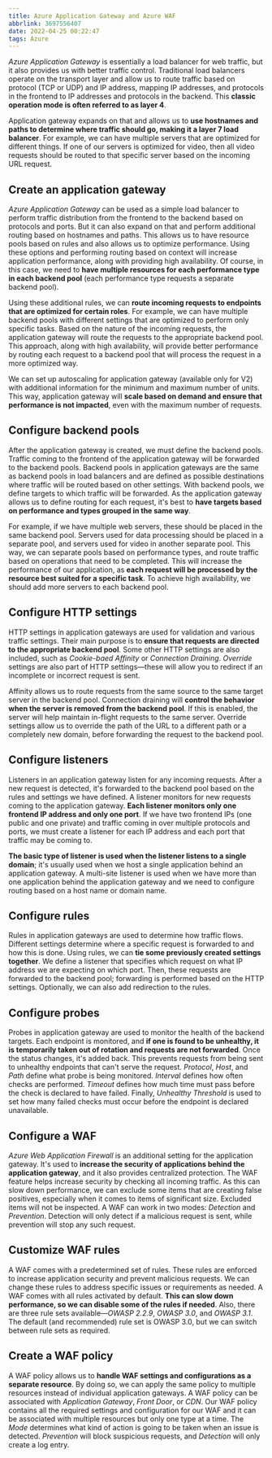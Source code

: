 ```yaml
---
title: Azure Application Gateway and Azure WAF
abbrlink: 3697556407
date: 2022-04-25 00:22:47
tags: Azure
---
```

*Azure Application Gateway* is essentially a load balancer for web traffic, but it also provides us with better traffic control. Traditional load balancers operate on the transport layer and allow us to route traffic based on protocol (TCP or UDP) and IP address, mapping IP addresses, and protocols in the frontend to IP addresses and protocols in the backend. This **classic operation mode is often referred to as layer 4**.

Application gateway expands on that and allows us to **use hostnames and paths to determine where traffic should go, making it a layer 7 load balancer**. For example, we can have multiple servers that are optimized for different things. If one of our servers is optimized for video, then all video requests should be routed to that specific server based on the incoming URL request.

## Create an application gateway
*Azure Application Gateway* can be used as a simple load balancer to perform traffic distribution from the frontend to the backend based on protocols and ports. But it can also expand on that and perform additional routing based on hostnames and paths. This allows us to have resource pools based on rules and also allows us to optimize performance. Using these options and performing routing based on context will increase application performance, along with providing high availability. Of course, in this case, we need to **have multiple resources for each performance type in each backend pool** (each performance type requests a separate backend pool).

Using these additional rules, we can **route incoming requests to endpoints that are optimized for certain roles**. For example, we can have multiple backend pools with different settings that are optimized to perform only specific tasks. Based on the nature of the incoming requests, the application gateway will route the requests to the appropriate backend pool. This approach, along with high availability, will provide better performance by routing each request to a backend pool that will process the request in a more optimized way.

We can set up autoscaling for application gateway (available only for V2) with additional information for the minimum and maximum number of units. This way, application gateway will **scale based on demand and ensure that performance is not impacted**, even with the maximum number of requests.
<!--more-->
## Configure backend pools
After the application gateway is created, we must define the backend pools. Traffic coming to the frontend of the application gateway will be forwarded to the backend pools. Backend pools in application gateways are the same as backend pools in load balancers and are defined as possible destinations where traffic will be routed based on other settings. With backend pools, we define targets to which traffic will be forwarded. As the application gateway allows us to define routing for each request, it's best to **have targets based on performance and types grouped in the same way**.

For example, if we have multiple web servers, these should be placed in the same backend pool. Servers used for data processing should be placed in a separate pool, and servers used for video in another separate pool. This way, we can separate pools based on performance types, and route traffic based on operations that need to be completed. This will increase the performance of our application, as **each request will be processed by the resource best suited for a specific task**. To achieve high availability, we should add more servers to each backend pool.

## Configure HTTP settings
HTTP settings in application gateways are used for validation and various traffic settings. Their main purpose is to **ensure that requests are directed to the appropriate backend pool**. Some other HTTP settings are also included, such as *Cookie-baed Affinity* or *Connection Draining*. *Override* settings are also part of HTTP settings—these will allow you to redirect if an incomplete or incorrect request is sent.

Affinity allows us to route requests from the same source to the same target server in the backend pool. Connection draining will **control the behavior when the server is removed from the backend pool**. If this is enabled, the server will help maintain in-flight requests to the same server. Override settings allow us to override the path of the URL to a different path or a completely new domain, before forwarding the request to the backend pool.

## Configure listeners
Listeners in an application gateway listen for any incoming requests. After a new request is detected, it's forwarded to the backend pool based on the rules and settings we have defined. A listener monitors for new requests coming to the application gateway. **Each listener monitors only one frontend IP address and only one port**. If we have two frontend IPs (one public and one private) and traffic coming in over multiple protocols and ports, we must create a listener for each IP address and each port that traffic may be coming to.

**The basic type of listener is used when the listener listens to a single domain**; it's usually used when we host a single application behind an application gateway. A multi-site listener is used when we have more than one application behind the application gateway and we need to configure routing based on a host name or domain name.

## Configure rules
Rules in application gateways are used to determine how traffic flows. Different settings determine where a specific request is forwarded to and how this is done. Using rules, we can **tie some previously created settings together**. We define a listener that specifies which request on what IP address we are expecting on which port. Then, these requests are forwarded to the backend pool; forwarding is performed based on the HTTP settings. Optionally, we can also add redirection to the rules.

## Configure probes
Probes in application gateway are used to monitor the health of the backend targets. Each endpoint is monitored, and **if one is found to be unhealthy, it is temporarily taken out of rotation and requests are not forwarded**. Once the status changes, it's added back. This prevents requests from being sent to unhealthy endpoints that can't serve the request. *Protocol*, *Host*, and *Path* define what probe is being monitored. *Interval* defines how often checks are performed. *Timeout* defines how much time must pass before the check is declared to have failed. Finally, *Unhealthy Threshold* is used to set how many failed checks must occur before the endpoint is declared unavailable.

## Configure a WAF
*Azure Web Application Firewall* is an additional setting for the application gateway. It's used to **increase the security of applications behind the application gateway**, and it also provides centralized protection. The WAF feature helps increase security by checking all incoming traffic. As this can slow down performance, we can exclude some items that are creating false positives, especially when it comes to items of significant size. Excluded items will not be inspected. A WAF can work in two modes: *Detection* and *Prevention*. Detection will only detect if a malicious request is sent, while prevention will stop any such request.

## Customize WAF rules
A WAF comes with a predetermined set of rules. These rules are enforced to increase application security and prevent malicious requests. We can change these rules to address specific issues or requirements as needed. A WAF comes with all rules activated by default. **This can slow down performance, so we can disable some of the rules if needed**. Also, there are three rule sets available—*OWASP 2.2.9*, *OWASP 3.0*, and *OWASP 3.1*. The default (and recommended) rule set is OWASP 3.0, but we can switch between rule sets as required.

## Create a WAF policy
A WAF policy allows us to **handle WAF settings and configurations as a separate resource**. By doing so, we can apply the same policy to multiple resources instead of individual application gateways. A WAF policy can be associated with *Application Gateway*, *Front Door*, or *CDN*. Our WAF policy contains all the required settings and configuration for our WAF and it can be associated with multiple resources but only one type at a time. The *Mode* determines what kind of action is going to be taken when an issue is detected. *Prevention* will block suspicious requests, and *Detection* will only create a log entry.
